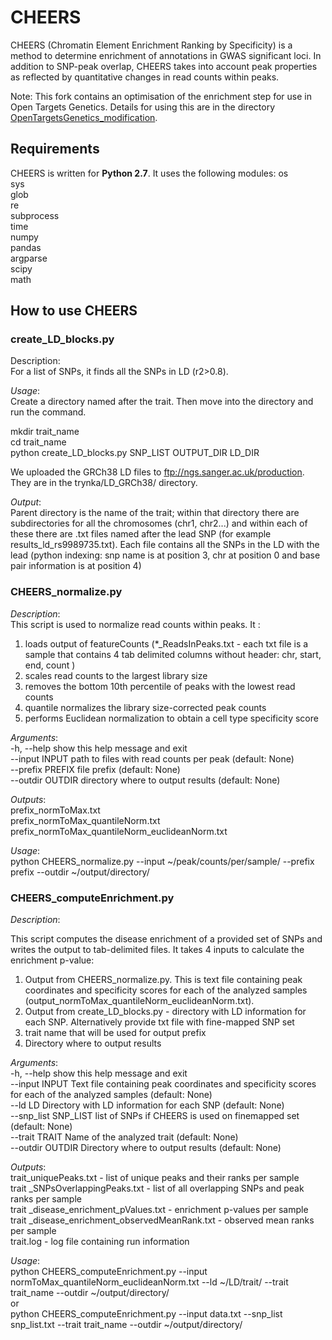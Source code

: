 # CHEERS

CHEERS (Chromatin Element Enrichment Ranking by Specificity) is a method to determine enrichment of annotations in GWAS significant loci. In addition to SNP-peak overlap, CHEERS takes into account peak properties as reflected by quantitative changes in read counts within peaks. 

Note: This fork contains an optimisation of the enrichment step for use in Open Targets Genetics. Details for using this are in the directory [OpenTargetsGenetics_modification](OpenTargetsGenetics_modification).
 
## **Requirements**
 
CHEERS is written for **Python 2.7**. It uses the following modules:
os  
sys  
glob  
re  
subprocess  
time  
numpy  
pandas  
argparse  
scipy  
math  
 
## **How to use CHEERS**

### **create_LD_blocks.py**

Description:  
For a list of SNPs, it finds all the SNPs in LD (r2>0.8).  

*Usage*:  
Create a directory named after the trait. Then move into the directory and run the command.    

mkdir trait_name  
cd trait_name  
python create_LD_blocks.py SNP_LIST OUTPUT_DIR LD_DIR  

We uploaded the GRCh38 LD files to ftp://ngs.sanger.ac.uk/production. They are in the trynka/LD_GRCh38/ directory.

*Output*:  
Parent directory is the name of the trait; within that directory there are subdirectories for all the chromosomes (chr1, chr2...) and within each of these there are .txt files named after the lead SNP (for example results_ld_rs9989735.txt). Each file contains all the SNPs in the LD with the lead (python indexing: snp name is at position 3, chr at position 0 and base pair information is at position 4)

 
### **CHEERS_normalize.py**
 
*Description*:  
This script is used to normalize read counts within peaks. It :  
1)    loads output of featureCounts (*_ReadsInPeaks.txt - each txt file is a sample that contains 4 tab delimited columns without header: chr, start, end, count )
2)    scales read counts to the largest library size
3)    removes the bottom 10th percentile of peaks with the lowest read counts
4)    quantile normalizes the library size-corrected peak counts
5)    performs Euclidean normalization to obtain a cell type specificity score
 
 
*Arguments*:  
  -h, --help   	show this help message and exit  
  --input INPUT	path to files with read counts per peak (default: None)  
  --prefix PREFIX  file prefix (default: None)  
  --outdir OUTDIR  directory where to output results (default: None)  
 
*Outputs*:  
prefix_normToMax.txt  
prefix_normToMax_quantileNorm.txt  
prefix_normToMax_quantileNorm_euclideanNorm.txt  
 
*Usage*:  
python CHEERS_normalize.py --input ~/peak/counts/per/sample/ --prefix prefix --outdir ~/output/directory/
 
 
### **CHEERS_computeEnrichment.py**
 
*Description*:  
 
This script computes the disease enrichment of a provided set of SNPs and writes the output to tab-delimited files. It takes 4 inputs to calculate the enrichment p-value:  
1)    Output from CHEERS_normalize.py. This is text file containing peak coordinates and specificity scores for each of the analyzed samples (output_normToMax_quantileNorm_euclideanNorm.txt). 
2)    Output from create_LD_blocks.py - directory with LD information for each SNP. Alternatively provide txt file with fine-mapped SNP set 
3)    trait name that will be used for output prefix  
4)    Directory where to output results  
 
*Arguments*:  
  -h, --help   	show this help message and exit  
  --input INPUT	Text file containing peak coordinates and specificity
               	scores for each of the analyzed samples (default: None)    
  --ld LD      	Directory with LD information for each SNP (default: None)  
  --snp_list SNP_LIST  list of SNPs if CHEERS is used on finemapped set
                       (default: None)  
  --trait TRAIT	Name of the analyzed trait (default: None)  
  --outdir OUTDIR  Directory where to output results (default: None)  
 
*Outputs*:  
trait_uniquePeaks.txt - list of unique peaks and their ranks per sample  
trait _SNPsOverlappingPeaks.txt - list of all overlapping SNPs and peak ranks per sample  
trait _disease_enrichment_pValues.txt - enrichment p-values per sample  
trait _disease_enrichment_observedMeanRank.txt - observed mean ranks per sample  
trait.log - log file containing run information  
 
*Usage*:  
python CHEERS_computeEnrichment.py --input normToMax_quantileNorm_euclideanNorm.txt --ld ~/LD/trait/ --trait trait_name --outdir ~/output/directory/  
or   
python CHEERS_computeEnrichment.py --input data.txt --snp_list snp_list.txt --trait trait_name --outdir ~/output/directory/  


